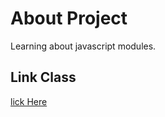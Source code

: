 # About Project
Learning about javascript modules.

## Link Class
[lick Here](https://www.youtube.com/watch?v=42JwezkHVVI)